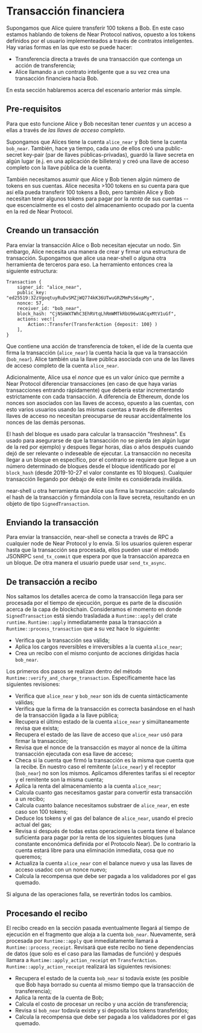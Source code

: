 # Transacción financiera

Supongamos que Alice quiere transferir 100 tokens a Bob.
En este caso estamos hablando de tokens de Near Protocol nativos, opuesto a los tokens definidos por el usuario implementeados a través de contratos inteligentes.
Hay varias formas en las que esto se puede hacer:

- Transferencia directa a través de una transacción que contenga un acción de transferencia;
- Alice llamando a un contrato inteligente que a su vez crea una transacción financiera hacia Bob.

En esta sección hablaremos acerca del escenario anterior más simple.

## Pre-requisitos

Para que esto funcione Alice y Bob necesitan tener _cuentas_ y un acceso a ellas a través de
_las llaves de acceso completo_.

Supongamos que Alices tiene la cuenta `alice_near` y Bob tiene la cuenta `bob_near`. También, hace ya tiempo,
cada uno de ellos creó una public-secret key-pair (par de llaves públicas-privadas), guardó la llave secreta en algún lugar (e.j. en una aplicación de billetera)
y creó una llave de acceso completo con la llave pública de la cuenta.

También necesitamos asumir que Alice y Bob tienen algún número de tokens en sus cuentas. Alice necesita >100 tokens en su cuenta
para que así ella pueda transferir 100 tokens a Bob, pero también Alice y Bob necesitan tener algunos tokens para pagar por la _renta_ de sus cuentas --
que escencialmente es el costo del almacenamiento ocupado por la cuenta en la red de Near Protocol.

## Creando un transacción

Para enviar la transacción Alice o Bob necesitan ejecutar un nodo.
Sin embargo, Alice necesita una manera de crear y firmar una estructura de transacción.
Supongamos que alice usa near-shell o alguna otra herramienta de terceros para eso.
La herramiento entonces crea la siguiente estructura:

```
Transaction {
    signer_id: "alice_near",
    public_key: "ed25519:32zVgoqtuyRuDvSMZjWQ774kK36UTwuGRZMmPsS6xpMy",
    nonce: 57,
    receiver_id: "bob_near",
    block_hash: "CjNSmWXTWhC3EhRVtqLhRmWMTkRbU96wUACqxMtV1uGf",
    actions: vec![
        Action::Transfer(TransferAction {deposit: 100} )
    ],
}
```

Que contiene una acción de transferencia de token, el ide de la cuenta que firma la transacción (`alice_near`)
la cuenta hacia la que va la transacción (`bob_near`). Alice también usa la llave pública
asociada con una de las llaves de acceso completo de la cuenta `alice_near`.

Adicionalmente, Alice usa el _nonce_ que es un valor único que permite a Near Protocol diferenciar transacciones (en caso de que haya varias transacciones entrando rápidamente) 
que debería estar incrementando estrictamente con cada transacción. A diferencia de Ethereum, donde los nonces son asociados con las llaves de acceso, opuesto a
las cuentas, con esto varios usuarios usando las mismas cuentas a través de diferentes llaves de acceso no necesitan preocuparse de reusar accidentalmente
los nonces de las demás personas.

El hash del bloque es usado para calcular la transacción "freshness". Es usado para asegurarse de que la transacción no
se pierda (en algún lugar de la red por ejemplo) y despues llegar horas, días o años después cuando dejó de ser relevante
o indeseable de ejecutar. La transacción no necesita llegar a un bloque en específico, por el contrario se requiere que llegue
a un número determinado de bloques desde el bloque identificado por el `block_hash` (desde 2019-10-27 el valor constante es 10 bloques).
Cualquier transacción llegando por debajo de este límite es considerada inválida.

near-shell u otra herramienta que Alice usa firma la transacción: calculando el hash de la transacción y firmándola
con la llave secreta, resultando en un objeto de tipo `SignedTransaction`.

## Enviando la transacción

Para enviar la transacción, near-shell se conecta a través de RPC a cualquier node de Near Protocol y lo envía.
Si los usuarios quieren esperar hasta que la transacción sea procesada, ellos pueden usar el método JSONRPC `send_tx_commit` que espera por
que la transacción aparezca en un bloque. De otra manera el usuario puede usar `send_tx_async`.

## De transacción a recibo

Nos saltamos los detalles acerca de como la transacción llega para ser procesada por el tiempo de ejecución, porque es parte de la discusión acerca de la capa de blockchain.
Consideramos el momento en donde `SignedTransaction` está siendo trasladada a `Runtime::apply` del crate `runtime`.
`Runtime::apply` inmediatamente pasa la transacción a `Runtime::process_transaction`
que a su vez hace lo siguiente:

- Verifica que la transacción sea válida;
- Aplica los cargos reversibles e irreversibles a la cuenta `alice_near`;
- Crea un recibo con el mismo conjunto de acciones dirigidas hacia `bob_near`.

Los primeros dos pasos se realizan dentro del método `Runtime::verify_and_charge_transaction`.
Específicamente hace las siguientes revisiones:

- Verifica que `alice_near` y `bob_near` son ids de cuenta sintácticamente válidas;
- Verifica que la firma de la transacción es correcta basándose en el hash de la transacción ligada a la llave pública;
- Recupera el último estado de la cuenta `alice_near` y simúltaneamente revisa que exista;
- Recupera el estado de las llave de acceso que `alice_near` usó para firmar la transacción;
- Revisa que el nonce de la transacción es mayor al nonce de la última transacción ejecutada con esa llave de acceso;
- Checa si la cuenta que firmó la transacción es la misma que cuenta que la recibe. En nuestro caso el remitente (`alice_near`) y el receptor
(`bob_near`) no son los mismos. Aplicamos diferentes tarifas si el receptor y el remitente son la misma cuenta;
- Aplica la renta del almacenamiento a la cuenta `alice_near`;
- Calcula cuanto gas necesitamos gastar para convertir esta transacción a un recibo;
- Calcula cuanto balance necesitamos substraer de `alice_near`, en este caso son 100 tokens;
- Deduce los tokens y el gas del balance de `alice_near`, usando el precio actual del gas;
- Revisa si después de todas estas operaciones la cuenta tiene el balance suficienta para pagar por la renta de los siguientes bloques
  (una constante enconómica definida por el Protocolo Near). De lo contrario la cuenta estará libre para una eliminación inmediata, cosa que no queremos;
- Actualiza la cuenta `alice_near` con el balance nuevo y usa las llaves de acceso usadoc con un nonce nuevo;
- Calcula la recompensa que debe ser pagada a los validadores por el gas quemado.

Si alguna de las operaciones falla, se revertirán todos los cambios.

## Procesando el recibo

El recibo creado en la sección pasada eventualmente llegará al tiempo de ejecución en el fragmento que aloja a la cuenta `bob_near`.
Nuevamente, será procesada por `Runtime::apply` que inmediatamente llamará a `Runtime::process_receipt`.
Revisará que este recibo no tiene dependencias de datos (que solo es el caso para las llamadas de función) y después llamara a `Runtime::apply_action_receipt` en `TransferAction`.
`Runtime::apply_action_receipt` realizará las siguientes revisiones:

- Recupera el estado de la cuenta `bob_near` si todavía existe (es posible que Bob haya borrado su cuenta al mismo tiempo que la transacción de transferencia);
- Aplica la renta de la cuenta de Bob;
- Calcula el costo de procesar un recibo y una acción de transferencia;
- Revisa si `bob_near` todavía existe y si deposita los tokens transferidos; 
- Calcula la recompensa que debe ser pagada a los validadores por el gas quemado.
